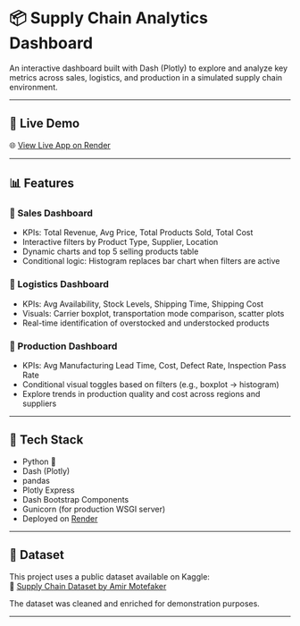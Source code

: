 # 📦 Supply Chain Analytics Dashboard

An interactive dashboard built with Dash (Plotly) to explore and analyze key metrics across sales, logistics, and production in a simulated supply chain environment.


---

## 🚀 Live Demo

🌐 [View Live App on Render](https://manufacturing-production-data.onrender.com/)

---

## 📊 Features

### 🔹 Sales Dashboard
- KPIs: Total Revenue, Avg Price, Total Products Sold, Total Cost
- Interactive filters by Product Type, Supplier, Location
- Dynamic charts and top 5 selling products table
- Conditional logic: Histogram replaces bar chart when filters are active

### 🔹 Logistics Dashboard
- KPIs: Avg Availability, Stock Levels, Shipping Time, Shipping Cost
- Visuals: Carrier boxplot, transportation mode comparison, scatter plots
- Real-time identification of overstocked and understocked products

### 🔹 Production Dashboard
- KPIs: Avg Manufacturing Lead Time, Cost, Defect Rate, Inspection Pass Rate
- Conditional visual toggles based on filters (e.g., boxplot → histogram)
- Explore trends in production quality and cost across regions and suppliers

---

## 🧰 Tech Stack

- Python 🐍
- Dash (Plotly)
- pandas
- Plotly Express
- Dash Bootstrap Components
- Gunicorn (for production WSGI server)
- Deployed on [Render](https://render.com)

---

## 📁 Dataset

This project uses a public dataset available on Kaggle:  
📎 [Supply Chain Dataset by Amir Motefaker](https://www.kaggle.com/datasets/amirmotefaker/supply-chain-dataset/data)

The dataset was cleaned and enriched for demonstration purposes.

---

